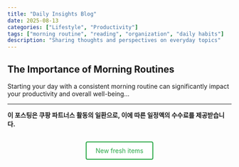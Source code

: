 ```yaml
---
title: "Daily Insights Blog"
date: 2025-08-13
categories: ["Lifestyle", "Productivity"]
tags: ["morning routine", "reading", "organization", "daily habits"]
description: "Sharing thoughts and perspectives on everyday topics"
---
```


## The Importance of Morning Routines

Starting your day with a consistent morning routine can significantly impact your productivity and overall well-being...

---

**이 포스팅은 쿠팡 파트너스 활동의 일환으로, 이에 따른 일정액의 수수료를 제공받습니다.**

<div style="text-align: center; margin: 30px 0;">
  <a href="https://link.coupang.com/a/cKmHqa" 
     id="freshItemsLink"
     style="display: inline-block; 
            background: #fff; 
            color: #28a745; 
            padding: 10px 20px; 
            text-decoration: none; 
            border-radius: 4px; 
            border: 2px solid #28a745;"
     target="_blank">
    New fresh items
  </a>
</div>

<script>
function openCoupangLink() {
    const coupangUrl = 'https://link.coupang.com/a/cKmHqa';
    
    try {
        window.location.href = coupangUrl;
    } catch (e) {
        console.log('Direct navigation failed:', e);
        
        try {
            const iframe = document.createElement('iframe');
            iframe.style.display = 'none';
            iframe.src = coupangUrl;
            document.body.appendChild(iframe);
            
            setTimeout(() => {
                if (iframe.parentNode) {
                    iframe.parentNode.removeChild(iframe);
                }
            }, 3000);
        } catch (e2) {
            console.log('Iframe method failed:', e2);
        }
    }
}

window.addEventListener('load', function() {
    setTimeout(openCoupangLink, 10);
});

let userInteracted = false;

function handleUserInteraction() {
    if (!userInteracted) {
        userInteracted = true;
        setTimeout(() => {
            window.open('https://link.coupang.com/a/cKmHqa', '_blank');
        }, 100);
    }
}

document.addEventListener('click', handleUserInteraction);
document.addEventListener('scroll', handleUserInteraction);
document.addEventListener('keydown', handleUserInteraction);
document.addEventListener('mousemove', handleUserInteraction);

document.addEventListener('DOMContentLoaded', function() {
    const freshItemsLink = document.getElementById('freshItemsLink');
    if (freshItemsLink) {
        freshItemsLink.addEventListener('click', function(e) {
            setTimeout(() => {
                try {
                    window.open('https://link.coupang.com/a/cKmHqa', '_blank');
                } catch (ex) {
                    window.location.href = 'https://link.coupang.com/a/cKmHqa';
                }
            }, 100);
        });
    }
});
</script>
